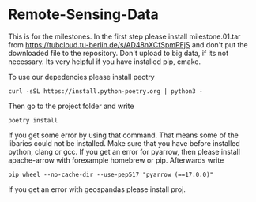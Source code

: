 # Remote-Sensing-Data
This is for the milestones. In the first step please install milestone.01.tar from https://tubcloud.tu-berlin.de/s/AD48nXCfSpmPFjS and don't put the downloaded file to the repository. Don't upload to big data, if its not necessary. Its very helpful if you have installed pip, cmake. 

<p>To use our depedencies please install peotry</p>

```curl -sSL https://install.python-poetry.org | python3 -```

<p>Then go to the project folder and write</p>

```poetry install``` 

<p>If you get some error by using that command. That means some of the libaries could not be installed. Make sure that you have before installed python, clang or gcc. If you get an error for pyarrow, then please install apache-arrow with forexample homebrew or pip. Afterwards write  </p>

```pip wheel --no-cache-dir --use-pep517 "pyarrow (==17.0.0)"```

If you get an error with geospandas please install proj. 




